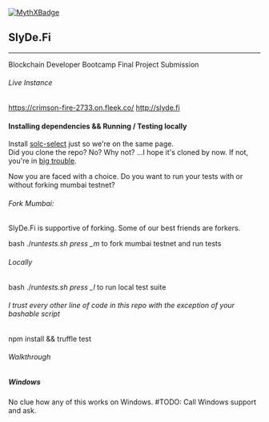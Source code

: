 [![MythXBadge](https://badgen.net/https/api.mythx.io/v1/projects/7c48238a-f03f-4c43-88ba-fe0e8cef6655/badge/data?cache=300&icon=https://raw.githubusercontent.com/ConsenSys/mythx-github-badge/main/logo_white.svg)](https://docs.mythx.io/dashboard/github-badges)

## SlyDe.Fi

---

<p>Blockchain Developer Bootcamp Final Project Submission</p>

<p></p>

###### Live Instance

https://crimson-fire-2733.on.fleek.co/
http://slyde.fi

#### Installing dependencies && Running / Testing locally

Install [solc-select](https://github.com/crytic/solc-select) just so we're on the same page. <br>
Did you clone the repo? No? Why not? ...I hope it's cloned by now. If not, you're in [big trouble](https://www.youtube.com/watch?v=IuRC3HEJ71M&ab_channel=JoelF1). <br/>

Now you are faced with a choice. Do you want to run your tests with or without forking mumbai testnet?

###### Fork Mumbai:

SlyDe.Fi is supportive of forking. Some of our best friends are forkers. <br>

bash ./run*tests.sh
press \_m* to fork mumbai testnet and run tests

###### Locally

bash ./run*tests.sh
press \_l* to run local test suite

###### I trust every other line of code in this repo with the exception of your bashable script

npm install && truffle test

###### Walkthrough

##### Windows

No clue how any of this works on Windows.
#TODO: Call Windows support and ask.
